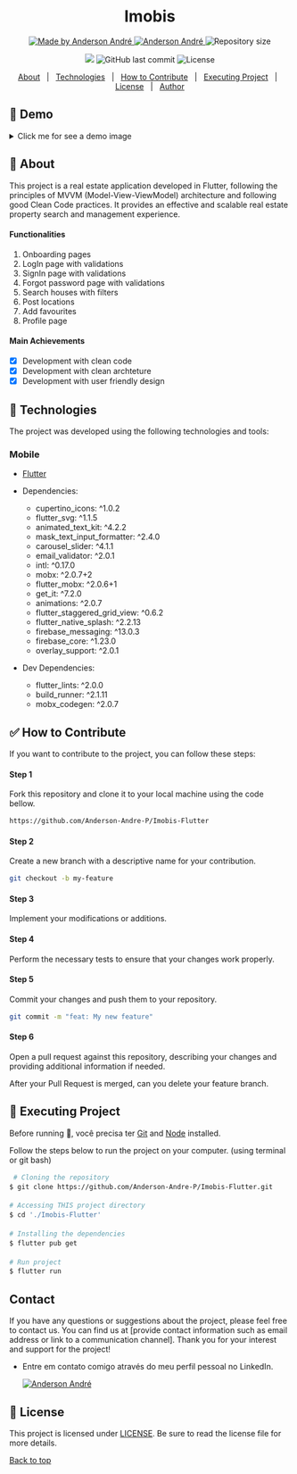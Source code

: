 <!---
Titulo: Imobis
Nome do repositório: Imobis-Flutter
Data do upload: 21.09.23
Cor do badge: 3D7BF7
-->

<h1 align="center">Imobis</h1>

<p align="center">
  <a href="https://github.com/Anderson-Andre-P/Imobis-Flutter">
    <img alt="Made by Anderson André" src="https://img.shields.io/badge/-Github-3D7BF7?style=for-the-badge&logo=Github&logoColor=white&link=https://github.com/Anderson-Andre-P" />
  </a>
  <a href="https://www.linkedin.com/in/anderson-andre-pereira/">
      <img alt="Anderson André" src="https://img.shields.io/badge/-Anderson%20André-3D7BF7?style=for-the-badge&logo=Linkedin&logoColor=white" />
   </a>
  <img alt="Repository size" src="https://img.shields.io/github/repo-size/Anderson-Andre-P/Imobis-Flutter?style=for-the-badge&label=Repo%20Size:&labelColor=3D7BF7&color=3D7BF7">
  </p>

  <p align="center">
    <img src="https://img.shields.io/badge/Imobis-22.09.23-3D7BF7?style=for-the-badge&labelColor=3D7BF7">
    <img alt="GitHub last commit" src="https://img.shields.io/github/last-commit/Anderson-Andre-P/Imobis-Flutter?style=for-the-badge&label=last%20commit:&labelColor=3D7BF7&color=3D7BF7">
    <img alt="License" src="https://img.shields.io/badge/license-MIT-3D7BF7?style=for-the-badge&labelColor=3D7BF7&color=3D7BF7">
</p>

<p align="center">
  <a href="#dart-about">About</a> &#xa0; | &#xa0; 
  <a href="#rocket-technologies">Technologies</a> &#xa0; | &#xa0;
  <a href="#white_check_mark-how-to-contribute">How to Contribute</a> &#xa0; | &#xa0;
  <a href="#checkered_flag-executing-project">Executing Project</a> &#xa0; | &#xa0;
  <a href="#memo-license">License</a> &#xa0; | &#xa0;
  <a href="https://github.com/Anderson-Andre-P" target="_blank">Author</a>
</p>

## :link: Demo

<details>

<summary>Click me for see a demo image</summary>

|              Onboarding Light              |                Onboarding Semi Dark                |
| :----------------------------------------: | :------------------------------------------------: |
| ![Onboarding Light](/Onboarding-Light.png) | ![Onboarding Semi dark](/Onboarding-Semi-Dark.png) |

|           Login Light            |             Login Semi Dark              |
| :------------------------------: | :--------------------------------------: |
| ![Login Light](/Login-Light.png) | ![Login Semi dark](/Login-Semi-Dark.png) |

|           Home Light            |             Home Semi Dark              |
| :-----------------------------: | :-------------------------------------: |
| ![Login Light](/Home-Light.png) | ![Login Semi dark](/Home-Semi-Dark.png) |

</details>

## :dart: About

This project is a real estate application developed in Flutter, following the principles of MVVM (Model-View-ViewModel) architecture and following good Clean Code practices. It provides an effective and scalable real estate property search and management experience.

#### Functionalities

1. Onboarding pages
2. LogIn page with validations
3. SignIn page with validations
4. Forgot password page with validations
5. Search houses with filters
6. Post locations
7. Add favourites
8. Profile page

#### Main Achievements

- [x] Development with clean code
- [x] Development with clean archteture
- [x] Development with user friendly design

## :rocket: Technologies

The project was developed using the following technologies and tools:

### Mobile

- [Flutter](https://flutter.dev/)

- Dependencies:

  - cupertino_icons: ^1.0.2
  - flutter_svg: ^1.1.5
  - animated_text_kit: ^4.2.2
  - mask_text_input_formatter: ^2.4.0
  - carousel_slider: ^4.1.1
  - email_validator: ^2.0.1
  - intl: ^0.17.0
  - mobx: ^2.0.7+2
  - flutter_mobx: ^2.0.6+1
  - get_it: ^7.2.0
  - animations: ^2.0.7
  - flutter_staggered_grid_view: ^0.6.2
  - flutter_native_splash: ^2.2.13
  - firebase_messaging: ^13.0.3
  - firebase_core: ^1.23.0
  - overlay_support: ^2.0.1

- Dev Dependencies:
  - flutter_lints: ^2.0.0
  - build_runner: ^2.1.11
  - mobx_codegen: ^2.0.7

## :white_check_mark: How to Contribute

If you want to contribute to the project, you can follow these steps:

#### Step 1

Fork this repository and clone it to your local machine using the code bellow.

```bash
https://github.com/Anderson-Andre-P/Imobis-Flutter
```

#### Step 2

Create a new branch with a descriptive name for your contribution.

```bash
git checkout -b my-feature
```

#### Step 3

Implement your modifications or additions.

#### Step 4

Perform the necessary tests to ensure that your changes work properly.

#### Step 5

Commit your changes and push them to your repository.

```bash
git commit -m "feat: My new feature"
```

#### Step 6

Open a pull request against this repository, describing your changes and providing additional information if needed.

After your Pull Request is merged, can you delete your feature branch.

## :checkered_flag: Executing Project

Before running :checkered_flag:, você precisa ter [Git](https://git-scm.com) and [Node](https://nodejs.org/en/) installed.

Follow the steps below to run the project on your computer. (using terminal or git bash)

```bash
 # Cloning the repository
$ git clone https://github.com/Anderson-Andre-P/Imobis-Flutter.git

# Accessing THIS project directory
$ cd './Imobis-Flutter'

# Installing the dependencies
$ flutter pub get

# Run project
$ flutter run
```

## Contact

If you have any questions or suggestions about the project, please feel free to contact us. You can find us at [provide contact information such as email address or link to a communication channel]. Thank you for your interest and support for the project!

- Entre em contato comigo através do meu perfil pessoal no LinkedIn.

  <a href="https://www.linkedin.com/in/anderson-andre-pereira/">
  <img alt="Anderson André" src="https://img.shields.io/badge/-Anderson%20André-3D7BF7?style=for-the-badge&logo=Linkedin&logoColor=white" />
  </a>

<!-- &#xa0; -->

## :memo: License

This project is licensed under [LICENSE](LICENSE.md). Be sure to read the license file for more details.

<a href="#top">Back to top</a>
